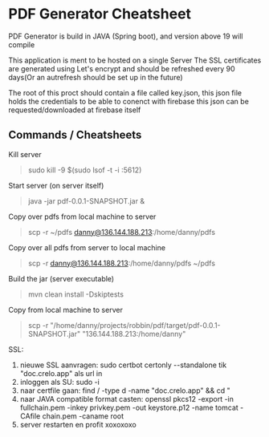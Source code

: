# PDF Generator Cheatsheet

PDF Generator is build in JAVA (Spring boot), and version above 19 will compile

This application is ment to be hosted on a single Server
The SSL certificates are generated using Let's encrypt and should be refreshed every 90 days(Or an autrefresh should be set up in the future)

The root of this proct should contain a file called key.json, this json file holds the credentials to be able to conenct with firebase
this json can be requested/downloaded at firebase itself

## Commands / Cheatsheets

Kill server
> sudo kill -9 $(sudo lsof -t -i :5612)
 
Start server (on server itself)
> java -jar pdf-0.0.1-SNAPSHOT.jar &

Copy over pdfs from local machine to server
> scp -r ~/pdfs danny@136.144.188.213:/home/danny/pdfs
> 
Copy over all pdfs from server to local machine
> scp -r danny@136.144.188.213:/home/danny/pdfs ~/pdfs

Build the jar (server executable)
> mvn clean install -Dskiptests

Copy from local machine to server<br>
> scp -r "/home/danny/projects/robbin/pdf/target/pdf-0.0.1-SNAPSHOT.jar" "136.144.188.213:/home/danny"

SSL:
1. nieuwe SSL aanvragen:
sudo certbot certonly --standalone
tik "doc.crelo.app" als url in
2. inloggen als SU:
sudo -i
3. naar certfile gaan:
find / -type d -name "doc.crelo.app" && cd <dirname>"
4. naar JAVA compatible format casten:
openssl pkcs12 -export -in fullchain.pem -inkey privkey.pem -out keystore.p12 -name tomcat -CAfile chain.pem -caname root
5. server restarten en profit xoxoxoxo
